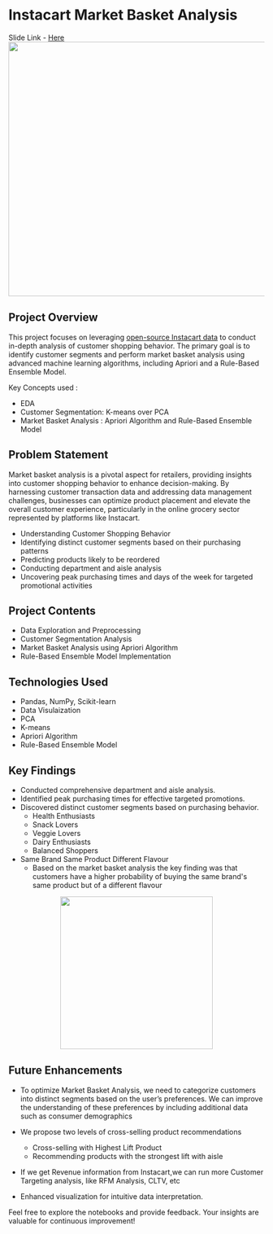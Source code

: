 # Instacart Market Basket Analysis

Slide Link - [Here](https://docs.google.com/presentation/d/1KBWAjDC-xdoQ1i6ntl7SCFiKuSAw3xeWRiOivD73bUk/edit?usp=sharing)
<img src="https://github.com/anubhavnehru/Instacart-Market-Basket-Analysis/assets/32483022/dadb46fd-6fdf-4a9e-875a-a255b2829a2c" width="800" height="500">

## Project Overview

This project focuses on leveraging [open-source Instacart data](https://www.kaggle.com/c/instacart-market-basket-analysis) to conduct in-depth analysis of customer shopping behavior. The primary goal is to identify customer segments and perform market basket analysis using advanced machine learning algorithms, including Apriori and a Rule-Based Ensemble Model.


Key Concepts used :
- EDA
- Customer Segmentation: K-means over PCA
- Market Basket Analysis : Apriori Algorithm and Rule-Based Ensemble Model

## Problem Statement

Market basket analysis is a pivotal aspect for retailers, providing insights into customer shopping behavior to enhance decision-making. By harnessing customer transaction data and addressing data management challenges, businesses can optimize product placement and elevate the overall customer experience, particularly in the online grocery sector represented by platforms like Instacart.

- Understanding Customer Shopping Behavior
- Identifying distinct customer segments based on their purchasing patterns
- Predicting products likely to be reordered
- Conducting department and aisle analysis
- Uncovering peak purchasing times and days of the week for targeted promotional activities

## Project Contents

- Data Exploration and Preprocessing
- Customer Segmentation Analysis
- Market Basket Analysis using Apriori Algorithm
- Rule-Based Ensemble Model Implementation

## Technologies Used

- Pandas, NumPy, Scikit-learn
- Data Visulaization
- PCA
- K-means
- Apriori Algorithm
- Rule-Based Ensemble Model


## Key Findings

- Conducted comprehensive department and aisle analysis.
- Identified peak purchasing times for effective targeted promotions.
- Discovered distinct customer segments based on purchasing behavior.
  - Health Enthusiasts
  - Snack Lovers
  - Veggie Lovers
  - Dairy Enthusiasts
  - Balanced Shoppers   
- Same Brand Same Product Different Flavour
   - Based on the market basket analysis the key finding was that customers have a higher probability of buying the same brand's same product but of a different flavour

<p align="center">
<img src="https://github.com/anubhavnehru/Instacart-Market-Basket-Analysis/assets/32483022/19586a75-f077-447e-a420-66f1ddb7b0f9" width="300" height="300">
</p>

## Future Enhancements

- To optimize Market Basket Analysis, we need to categorize customers into distinct segments based on the user’s preferences. We can improve the understanding of these preferences by including additional data such as consumer demographics
- We propose two levels of cross-selling product recommendations
  - Cross-selling with Highest Lift Product
  - Recommending products with the strongest lift with aisle
- If we get Revenue information from Instacart,we can run more Customer Targeting analysis, like RFM Analysis, CLTV, etc

- Enhanced visualization for intuitive data interpretation.

Feel free to explore the notebooks and provide feedback. Your insights are valuable for continuous improvement!
